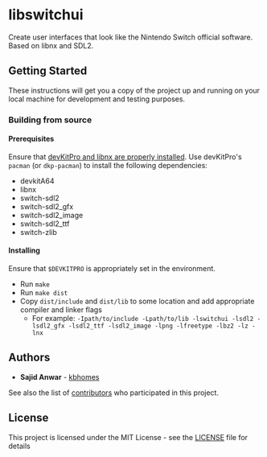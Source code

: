 # libswitchui

Create user interfaces that look like the Nintendo Switch official software. Based on libnx and SDL2.

## Getting Started

These instructions will get you a copy of the project up and running on your local machine for development and testing purposes.

### Building from source

#### Prerequisites

Ensure that [devKitPro and libnx are properly installed][libnx-setup]. Use devKitPro's `pacman` (or `dkp-pacman`) to install the following dependencies:

- devkitA64
- libnx
- switch-sdl2
- switch-sdl2_gfx
- switch-sdl2_image
- switch-sdl2_ttf
- switch-zlib

#### Installing

Ensure that `$DEVKITPRO` is appropriately set in the environment. 

- Run `make`
- Run `make dist`
- Copy `dist/include` and `dist/lib` to some location and add appropriate compiler and linker flags
    - For example: `-Ipath/to/include -Lpath/to/lib -lswitchui -lsdl2 -lsdl2_gfx -lsdl2_ttf -lsdl2_image -lpng -lfreetype -lbz2 -lz -lnx`

## Authors

* **Sajid Anwar** - [kbhomes](https://github.com/kbhomes)

See also the list of [contributors](https://github.com/your/project/contributors) who participated in this project.

## License

This project is licensed under the MIT License - see the [LICENSE](LICENSE) file for details

[libnx-setup]: http://switchbrew.org/index.php?title=Setting_up_Development_Environment